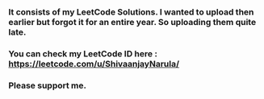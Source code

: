 ### It consists of my LeetCode Solutions. I wanted to upload then earlier but forgot it for an entire year. So uploading them quite late.

### You can check my LeetCode ID here : https://leetcode.com/u/ShivaanjayNarula/

### Please support me.
